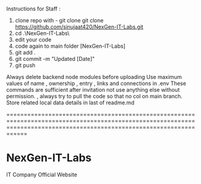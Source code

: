 Instructions for Staff : 

1. clone repo with - git clone git clone https://github.com/sinujaat420/NexGen-IT-Labs.git
2. cd .\NexGen-IT-Labs\
3. edit your code 
4. code again to main folder [NexGen-IT-Labs]
5. git add .
6. git commit -m "Updated [Date]"
7. git push 

Always delete backend node modules before uploading
Use maximum values of name , ownership , entry  , links and connections in .env
These commands are sufficient after invitation not use anything else without permission. , always try to pull the code so that no col on main branch.
Store related local data details in last of readme.md


========================================================================================================================================================================


# NexGen-IT-Labs
IT Company Official Website

